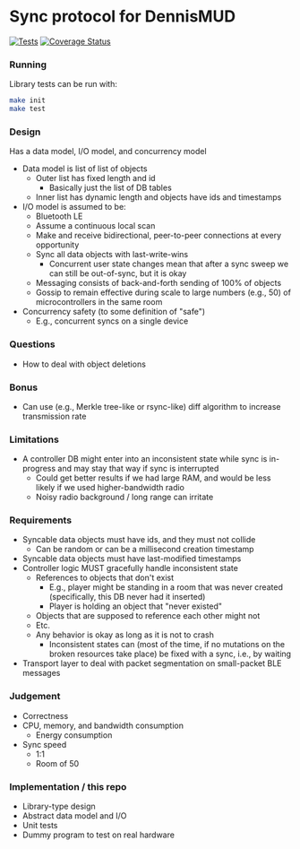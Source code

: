 # Sync protocol for DennisMUD

[![Tests](https://github.com/pmer/dennisync/actions/workflows/run-tests.yml/badge.svg)](https://github.com/pmer/dennisync/actions/workflows/run-tests.yml)
[![Coverage Status](https://coveralls.io/repos/github/pmer/dennisync/badge.svg?branch=main)](https://coveralls.io/github/pmer/dennisync?branch=main)

### Running

Library tests can be run with:

```sh
make init
make test
```

### Design

Has a data model, I/O model, and concurrency model

- Data model is list of list of objects
  - Outer list has fixed length and id
    - Basically just the list of DB tables
  - Inner list has dynamic length and objects have ids and timestamps
- I/O model is assumed to be:
  - Bluetooth LE
  - Assume a continuous local scan
  - Make and receive bidirectional, peer-to-peer connections at every opportunity
  - Sync all data objects with last-write-wins
    - Concurrent user state changes mean that after a sync sweep we can still be out-of-sync, but it is okay
  - Messaging consists of back-and-forth sending of 100% of objects
  - Gossip to remain effective during scale to large numbers (e.g., 50) of microcontrollers in the same room
- Concurrency safety (to some definition of "safe")
  - E.g., concurrent syncs on a single device

### Questions

- How to deal with object deletions

### Bonus

- Can use (e.g., Merkle tree-like or rsync-like) diff algorithm to increase transmission rate

### Limitations

- A controller DB might enter into an inconsistent state while sync is in-progress and may stay that way if sync is
  interrupted
  - Could get better results if we had large RAM, and would be less likely if we used higher-bandwidth radio
  - Noisy radio background / long range can irritate

### Requirements

- Syncable data objects must have ids, and they must not collide
  - Can be random or can be a millisecond creation timestamp
- Syncable data objects must have last-modified timestamps
- Controller logic MUST gracefully handle inconsistent state
  - References to objects that don't exist
    - E.g., player might be standing in a room that was never created (specifically, this DB never had it inserted)
    - Player is holding an object that "never existed"
  - Objects that are supposed to reference each other might not
  - Etc.
  - Any behavior is okay as long as it is not to crash
    - Inconsistent states can (most of the time, if no mutations on the broken resources take place) be fixed with a
      sync, i.e., by waiting
- Transport layer to deal with packet segmentation on small-packet BLE messages

### Judgement

- Correctness
- CPU, memory, and bandwidth consumption
  - Energy consumption
- Sync speed
  - 1:1
  - Room of 50

### Implementation / this repo

- Library-type design
- Abstract data model and I/O
- Unit tests
- Dummy program to test on real hardware
